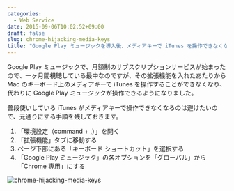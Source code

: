 ```yaml
---
categories:
  - Web Service
date: 2015-09-06T10:02:52+09:00
draft: false
slug: chrome-hijacking-media-keys
title: "Google Play ミュージックを導入後、メディアキーで iTunes を操作できなくなった時の対処法"
---
```


Google Play ミュージックで、月額制のサブスクリプションサービスが始まったので、一ヶ月間視聴している最中なのですが、その拡張機能を入れたあたりから Mac のキーボード上のメディアキーで iTunes を操作することができなくなり、代わりに Google Play ミュージックが操作できるようになりました。

普段使いしている iTunes がメディアキーで操作できなくなるのは避けたいので、元通りにする手順を残しておきます。

1. 「環境設定（command + ,）」を開く
1. 「拡張機能」タブに移動する
1. ページ下部にある「キーボード ショートカット」を選択する
1. 「Google Play ミュージック」の各オプションを「グローバル」から「Chrome 専用」にする

![chrome-hijacking-media-keys](/images/2015/09/extensions.png)
